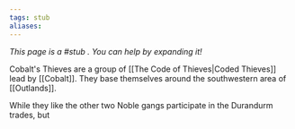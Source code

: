 ```yaml
---
tags: stub
aliases:
---
```


*This page is a #stub . You can help by expanding it!*

Cobalt's Thieves are a group of [[The Code of Thieves|Coded Thieves]] lead by [[Cobalt]]. They base themselves around the southwestern area of [[Outlands]].

While they like the other two Noble gangs participate in the Durandurm trades, but 